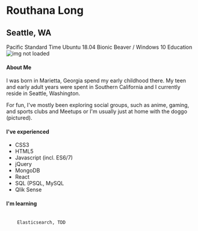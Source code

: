 # Routhana Long  
## Seattle, WA  
Pacific Standard Time
Ubuntu 18.04 Bionic Beaver / Windows 10 Education
<img src="https://scontent.fsnc1-1.fna.fbcdn.net/v/t1.0-9/37723449_10156040841238303_2199491080569749504_n.jpg?_nc_cat=0&oh=c5389c95c21bac8755279f1ffad80728&oe=5BD74660" alt="img not loaded"/>
#### About Me
I was born in Marietta, Georgia spend my early childhood there.  My teen and early adult years were spent in Southern California and I currently reside in Seattle, Washington.  
  
For fun, I've mostly been exploring social groups, such as anime, gaming, and sports clubs and Meetups or I'm usually just at home with the doggo (pictured).  
#### I've experienced  
<ul>
  <li>CSS3</li>
  <li>HTML5</li>
  <li>Javascript (incl. ES6/7)</li>
  <li>jQuery</li>
  <li>MongoDB</li>
  <li>React</li>
  <li>SQL (PSQL, MySQL</li>
  <li>Qlik Sense</li>
</ul>
  
#### I'm learning  
<pre>
  <code>
    Elasticsearch, TDD
  </code>
</pre>
